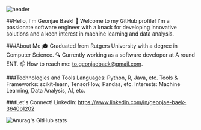 ![header](https://capsule-render.vercel.app/api?type=waving&color=76819C&text=Welcome)

##Hello, I'm Geonjae Baek! 👋
Welcome to my GitHub profile! I'm a passionate software engineer with a knack for developing innovative solutions and a keen interest in machine learning and data analysis.

###About Me
🎓 Graduated from Rutgers University with a degree in Computer Science.
🔍 Currently working as a software developer at A round ENT.
📫 How to reach me: to.geonjaebaek@gmail.com.

###Technologies and Tools
Languages: Python, R, Java, etc.
Tools & Frameworks: scikit-learn, TensorFlow, Pandas, etc.
Interests: Machine Learning, Data Analysis, AI, etc.

###Let's Connect!
LinkedIn: https://www.linkedin.com/in/geonjae-baek-3640b1202

![Anurag's GitHub stats](https://github-readme-stats.vercel.app/api?username=hunnit-zae&show_icons=true&theme=radical&bg_color=00000000)

<!Here are some ideas to get you started:

- 🔭 I’m currently working on ...
- 🌱 I’m currently learning ...
- 👯 I’m looking to collaborate on ...
- 🤔 I’m looking for help with ...
- 💬 Ask me about ...
- 📫 How to reach me: ...
- 😄 Pronouns: ...
- ⚡ Fun fact: ...
>
